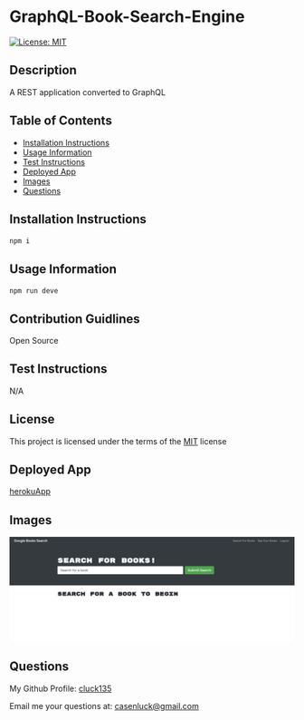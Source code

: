 # GraphQL-Book-Search-Engine
[![License: MIT](https://img.shields.io/badge/License-MIT-yellow)](https://opensource.org/licenses/MIT)

## Description
A REST application converted to GraphQL

## Table of Contents
- [Installation Instructions](#installation-instructions)
- [Usage Information](#usage-information)
- [Test Instructions](#test-instructions)
- [Deployed App](#deployed-app)
- [Images](#images)
- [Questions](#questions)

## Installation Instructions
```
npm i
```
## Usage Information
```
npm run deve
```
## Contribution Guidlines
Open Source

## Test Instructions
N/A

## License
This project is licensed under the terms of the [MIT](https://opensource.org/licenses/MIT) license

## Deployed App
[herokuApp](https://graphql-booksearch.herokuapp.com/)

## Images
![Image of website](./images/bookSearchWebsite.jpg)

## Questions
My Github Profile: [cluck135](https://github.com/cluck135)

Email me your questions at: [casenluck@gmail.com](mailto:casenluck@gmail.com)



